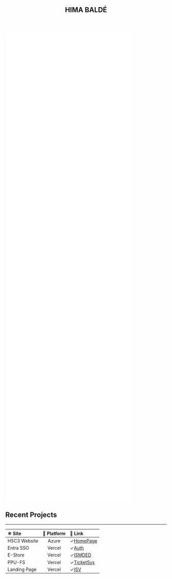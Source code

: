 
<header>
<h2 text-align="center">
 <strong> HIMA BALDÉ </strong> 
</h2>
</header>

<!-- # [![Metrics](https://github.com/bahim22/bahim22/actions/workflows/metrics.yml/badge.svg?branch=bahim22-patch-2)](https://github.com/bahim22/bahim22/actions/workflows/metrics.yml)

# <img align="center" src="/github-metrics.svg" alt="Metrics" width="400" max-width="100%">
-->

<img align="center" src="/github-metrics.svg" alt="Metrics" width="400" max-width="100%">

## Recent Projects

___

| ⚛️ Site | 🔭 Platform | 🏁 Link |
| :--- | :---: | :---- |
| H5C3 Website | Azure | ✓[HomePage](https://happy-ocean-0d2a3c60f.azurestaticapps.net)|
| Entra SSO | Vercel | ✓[Auth](https://azauthded.vercel.app/login) |
| E-Store | Vercel | ✓[ISMDED](https://ism-ded.vercel.app/)|
| PPU-FS | Vercel| ✓[TicketSys](https://ppu-hd-fs.vercel.app/) |
|Landing Page| Vercel| ✓[ISV](https://infinitesuccessvirtual.vercel.app/)|
